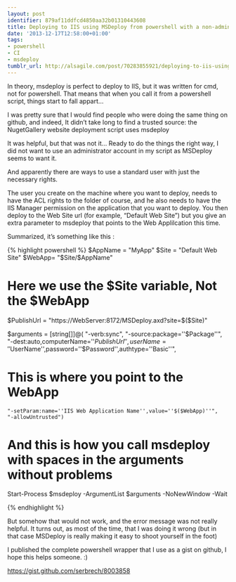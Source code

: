 ```yaml
---
layout: post
identifier: 879af11ddfcd4850aa32b01310443608
title: Deploying to IIS using MSDeploy from powershell with a non-admin user
date: '2013-12-17T12:58:00+01:00'
tags:
- powershell
- CI
- msdeploy
tumblr_url: http://alsagile.com/post/70283855921/deploying-to-iis-using-msdeploy-from-powershell-with-a
---
```


In theory, msdeploy is perfect to deploy to IIS, but it was written for cmd, not for powershell. That means that when you call it from a powershell script, things start to fall appart…

I was pretty sure that I would find people who were doing the same thing on github, and indeed, It didn’t take long to find a trusted source: the NugetGallery website deployment script uses msdeploy

It was helpful, but that was not it… Ready to do the things the right way, I did not want to use an administrator account in my script as MSDeploy seems to want it.

And apparently there are ways to use a standard user with just the necessary rights.

The user you create on the machine where you want to deploy, needs to have the ACL rights to the folder of course, and he also needs to have the IIS Manager permission on the application that you want to deploy.
You then deploy to the Web Site url (for example, “Default Web Site”)
but you give an extra parameter to msdeploy that points to the Web Applilcation this time.

Summarized, it’s something like this :

{% highlight powershell %}
$AppName = "MyApp"
$Site = "Default Web Site"
$WebApp= "$Site/$AppName"

# Here we use the $Site variable, **Not the $WebApp**
$PublishUrl = "https://WebServer:8172/MSDeploy.axd?site=$($Site)"

$arguments = [string[]]@(
    "-verb:sync",
    "-source:package=''$Package''",
    "-dest:auto,computerName=''$PublishUrl'',userName=''$UserName'',password=''$Password'',authtype=''Basic''",
# This is where you point to the WebApp
    "-setParam:name=''IIS Web Application Name'',value=''$($WebApp)''",
    "-allowUntrusted")

# And this is how you call msdeploy with spaces in the arguments without problems
Start-Process $msdeploy -ArgumentList $arguments -NoNewWindow -Wait


{% endhighlight %}

But somehow that would not work, and the error message was not really helpful. It turns out, as most of the time, that I was doing it wrong (but in that case MSDeploy is really making it easy to shoot yourself in the foot)

I published the complete powershell wrapper that I use as a gist on github, I hope this helps someone. :)

https://gist.github.com/serbrech/8003858
